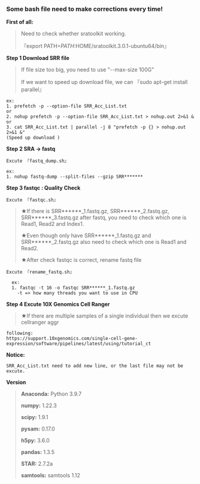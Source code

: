 ### Some bash file need to make corrections every time!


**First of all:**

>    Need to check whether sratoolkit working.
> 
>    『export PATH=$PATH:$HOME/sratoolkit.3.0.1-ubuntu64/bin』

**Step 1 Download SRR file** 
>    If file size too big, you need to use "--max-size 100G"
>
>    If we want to speed up download file, we can 『sudo apt-get install parallel』
> 

    ex:
    1. prefetch -p --option-file SRR_Acc_List.txt
    or
    2. nohup prefetch -p --option-file SRR_Acc_List.txt > nohup.out 2>&1 &
    or
    3. cat SRR_Acc_List.txt | parallel -j 8 "prefetch -p {} > nohup.out 2>&1 &"
    (Speed up download )


**Step 2 SRA -> fastq**

  `Excute 『fastq_dump.sh』`
  
    ex:
    1. nohup fastq-dump --split-files --gzip SRR*******

**Step 3 fastqc : Quality Check**

  `Excute 『fastqc.sh』`

>  ★If there is SRR******_1.fastq.gz, SRR******_2.fastq.gz, SRR******_3.fastq.gz after fastq, you need to check which one is Read1, Read2 and Index1.
>
>  ★Even though only have SRR******_1.fastq.gz and SRR******_2.fastq.gz also need to check which one is Read1 and Read2.
> 
>  ★After check fastqc is correct, rename fastq file
>  
  `Excute 『rename_fastq.sh』`
  
      ex:
      1. fastqc -t 16 -o fastqc SRR******_1.fastq.gz
        -t => how many threads you want to use in CPU


**Step 4 Excute 10X Genomics Cell Ranger**

>  ★If there are multiple samples of a single individual then we excute cellranger aggr

    following:
    https://support.10xgenomics.com/single-cell-gene-expression/software/pipelines/latest/using/tutorial_ct


**Notice:**

    SRR_Acc_List.txt need to add new line, or the last file may not be excute.


**Version**
>
>**Anaconda:** Python 3.9.7
>
>**numpy:** 1.22.3
>
>**scipy:** 1.9.1
>
>**pysam:** 0.17.0
>
>**h5py:** 3.6.0
>
>**pandas:** 1.3.5
>
>**STAR:** 2.7.2a
>
>**samtools:** samtools 1.12
